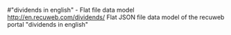 #"dividends in english" - Flat file data model
http://en.recuweb.com/dividends/
Flat JSON file data model of the recuweb portal "dividends in english"
